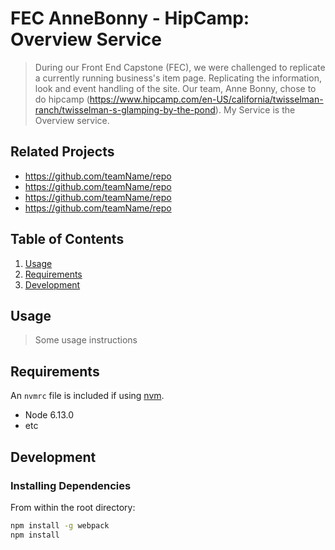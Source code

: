 # FEC AnneBonny - HipCamp: Overview Service

> During our Front End Capstone (FEC), we were challenged to replicate a currently running business's item page. Replicating the information, look and event handling of the site. Our team, Anne Bonny, chose to do hipcamp (https://www.hipcamp.com/en-US/california/twisselman-ranch/twisselman-s-glamping-by-the-pond). My Service is the Overview service. 

## Related Projects

  - https://github.com/teamName/repo
  - https://github.com/teamName/repo
  - https://github.com/teamName/repo
  - https://github.com/teamName/repo

## Table of Contents

1. [Usage](#Usage)
1. [Requirements](#requirements)
1. [Development](#development)

## Usage

> Some usage instructions

## Requirements

An `nvmrc` file is included if using [nvm](https://github.com/creationix/nvm).

- Node 6.13.0
- etc

## Development

### Installing Dependencies

From within the root directory:

```sh
npm install -g webpack
npm install
```

